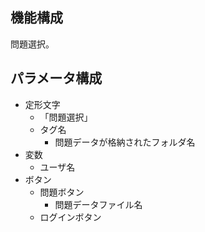
## 機能構成

問題選択。

## パラメータ構成

+ 定形文字
  + 「問題選択」
  + タグ名
    + 問題データが格納されたフォルダ名
+ 変数
  + ユーザ名
+ ボタン
  + 問題ボタン
    + 問題データファイル名
  + ログインボタン